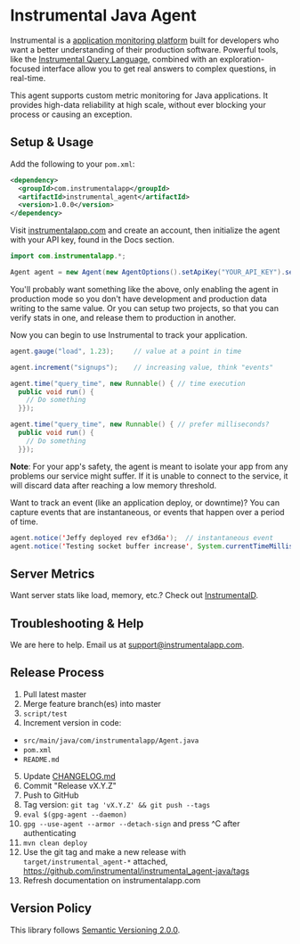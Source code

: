 # Instrumental Java Agent

Instrumental is a [application monitoring platform](https://instrumentalapp.com) built for developers who want a better understanding of their production software. Powerful tools, like the [Instrumental Query Language](https://instrumentalapp.com/docs/query-language), combined with an exploration-focused interface allow you to get real answers to complex questions, in real-time.

This agent supports custom metric monitoring for Java applications. It provides high-data reliability at high scale, without ever blocking your process or causing an exception.

## Setup & Usage

Add the following to your `pom.xml`:

```xml
<dependency>
  <groupId>com.instrumentalapp</groupId>
  <artifactId>instrumental_agent</artifactId>
  <version>1.0.0</version>
</dependency>
```

Visit [instrumentalapp.com](https://instrumentalapp.com) and create an account, then initialize the agent with your API key, found in the Docs section.

```Java
import com.instrumentalapp.*;

Agent agent = new Agent(new AgentOptions().setApiKey("YOUR_API_KEY").setEnabled(isProduction));
```

You'll probably want something like the above, only enabling the agent in production mode so you don't have development and production data writing to the same value. Or you can setup two projects, so that you can verify stats in one, and release them to production in another.

Now you can begin to use Instrumental to track your application.

```Java
agent.gauge("load", 1.23);     // value at a point in time

agent.increment("signups");    // increasing value, think "events"

agent.time("query_time", new Runnable() { // time execution
  public void run() {
    // Do something
  }});

agent.time("query_time", new Runnable() { // prefer milliseconds?
  public void run() {
    // Do something
  }});
```

**Note**: For your app's safety, the agent is meant to isolate your app from any problems our service might suffer. If it is unable to connect to the service, it will discard data after reaching a low memory threshold.

Want to track an event (like an application deploy, or downtime)? You can capture events that are instantaneous, or events that happen over a period of time.

```Java
agent.notice('Jeffy deployed rev ef3d6a');  // instantaneous event
agent.notice('Testing socket buffer increase', System.currentTimeMillis() / 1000 - 60 * 10, 60*10); // an event with a duration
```


## Server Metrics

Want server stats like load, memory, etc.? Check out [InstrumentalD](https://github.com/instrumental/instrumentald).


## Troubleshooting & Help

We are here to help. Email us at [support@instrumentalapp.com](mailto:support@instrumentalapp.com).


## Release Process

1. Pull latest master
2. Merge feature branch(es) into master
3. `script/test`
4. Increment version in code:
  - `src/main/java/com/instrumentalapp/Agent.java`
  - `pom.xml`
  - `README.md`
5. Update [CHANGELOG.md](CHANGELOG.md)
6. Commit "Release vX.Y.Z"
7. Push to GitHub
8. Tag version: `git tag 'vX.Y.Z' && git push --tags`
9. `eval $(gpg-agent --daemon)`
10. `gpg --use-agent --armor --detach-sign` and press ^C after authenticating
11. `mvn clean deploy`
12. Use the git tag and make a new release with `target/instrumental_agent-*` attached, https://github.com/instrumental/instrumental_agent-java/tags
13. Refresh documentation on instrumentalapp.com


## Version Policy

This library follows [Semantic Versioning 2.0.0](http://semver.org).
